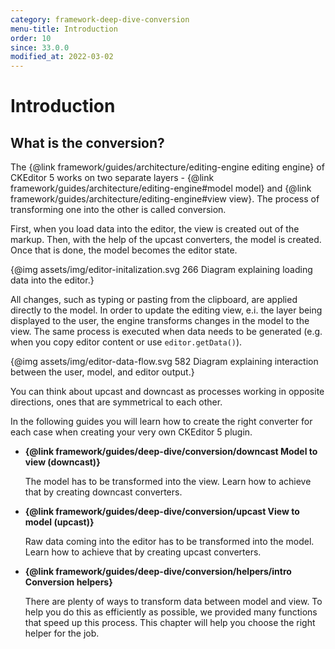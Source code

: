 ```yaml
---
category: framework-deep-dive-conversion
menu-title: Introduction
order: 10
since: 33.0.0
modified_at: 2022-03-02
---
```


# Introduction

## What is the conversion?

The {@link framework/guides/architecture/editing-engine editing engine} of CKEditor 5 works on two separate layers - {@link framework/guides/architecture/editing-engine#model model} and {@link framework/guides/architecture/editing-engine#view view}. The process of transforming one into the other is called conversion.

First, when you load data into the editor, the view is created out of the markup. Then, with the help of the upcast converters, the model is created. Once that is done, the model becomes the editor state.

{@img assets/img/editor-initalization.svg 266 Diagram explaining loading data into the editor.}

All changes, such as typing or pasting from the clipboard, are applied directly to the model. In order to update the editing view, e.i. the layer being displayed to the user, the engine transforms changes in the model to the view. The same process is executed when data needs to be generated (e.g. when you copy editor content or use `editor.getData()`).

{@img assets/img/editor-data-flow.svg 582 Diagram explaining interaction between the user, model, and editor output.}

You can think about upcast and downcast as processes working in opposite directions, ones that are symmetrical to each other.

In the following guides you will learn how to create the right converter for each case when creating your very own CKEditor 5 plugin.

* **{@link framework/guides/deep-dive/conversion/downcast Model to view (downcast)}**

	The model has to be transformed into the view. Learn how to achieve that by creating downcast converters.

* **{@link framework/guides/deep-dive/conversion/upcast View to model (upcast)}**

	Raw data coming into the editor has to be transformed into the model. Learn how to achieve that by creating upcast converters.

* **{@link framework/guides/deep-dive/conversion/helpers/intro Conversion helpers}**

	There are plenty of ways to transform data between model and view. To help you do this as efficiently as possible, we provided many functions that speed up this process. This chapter will help you choose the right helper for the job.
